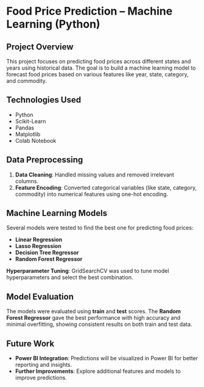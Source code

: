 # Food Price Prediction – Machine Learning (Python)

## Project Overview

This project focuses on predicting food prices across different states and years using historical data. The goal is to build a machine learning model to forecast food prices based on various features like year, state, category, and commodity.

## Technologies Used

- Python
- Scikit-Learn
- Pandas
- Matplotlib
- Colab Notebook

## Data Preprocessing

1. **Data Cleaning**: Handled missing values and removed irrelevant columns.
2. **Feature Encoding**: Converted categorical variables (like state, category, commodity) into numerical features using one-hot encoding.

## Machine Learning Models

Several models were tested to find the best one for predicting food prices:

- **Linear Regression**
- **Lasso Regression**
- **Decision Tree Regressor**
- **Random Forest Regressor**

**Hyperparameter Tuning**: GridSearchCV was used to tune model hyperparameters and select the best combination.

## Model Evaluation

The models were evaluated using **train** and **test** scores. The **Random Forest Regressor** gave the best performance with high accuracy and minimal overfitting, showing consistent results on both train and test data.

## Future Work

- **Power BI Integration**: Predictions will be visualized in Power BI for better reporting and insights.
- **Further Improvements**: Explore additional features and models to improve predictions.


